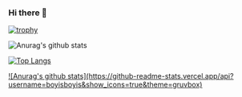 ### Hi there 👋

[![trophy](https://github-profile-trophy.vercel.app/?username=boyisboyis&theme=gruvbox)](https://github.com/ryo-ma/github-profile-trophy)

![Anurag's github stats](https://github-readme-stats.vercel.app/api?username=boyisboyis&show_icons=true&theme=gruvbox)

[![Top Langs](https://github-readme-stats.vercel.app/api/top-langs/?username=boyisboyis&layout=compact)](https://github.com/anuraghazra/github-readme-stats)

<a href="https://github.com/anuraghazra/github-readme-stats">
  ![Anurag's github stats](https://github-readme-stats.vercel.app/api?username=boyisboyis&show_icons=true&theme=gruvbox)
</a>


<!-- 
**boyisboyis/boyisboyis** is a ✨ _special_ ✨ repository because its `README.md` (this file) appears on your GitHub profile.

Here are some ideas to get you started:

- 🔭 I’m currently working on ...
- 🌱 I’m currently learning ...
- 👯 I’m looking to collaborate on ...
- 🤔 I’m looking for help with ...
- 💬 Ask me about ...
- 📫 How to reach me: ...
- 😄 Pronouns: ...
- ⚡ Fun fact: ...
-->
